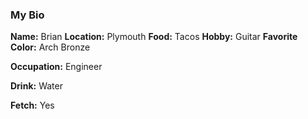 ### My Bio

**Name:** Brian
**Location:** Plymouth
**Food:** Tacos
**Hobby:** Guitar
**Favorite Color:** Arch Bronze

**Occupation:** Engineer

**Drink:** Water

**Fetch:** Yes
